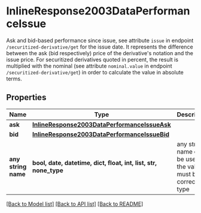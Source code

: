 # InlineResponse2003DataPerformanceIssue

Ask and bid-based performance since issue, see attribute `issue` in endpoint `/securitized-derivative/get` for the issue date. It represents the difference between the ask (bid respectively) price of the derivative's notation and the issue price. For securitized derivatives quoted in percent, the result is multiplied with the nominal (see attribute `nominal.value` in endpoint `/securitized-derivative/get`) in order to calculate the value in absolute terms.

## Properties
Name | Type | Description | Notes
------------ | ------------- | ------------- | -------------
**ask** | [**InlineResponse2003DataPerformanceIssueAsk**](InlineResponse2003DataPerformanceIssueAsk.md) |  | [optional] 
**bid** | [**InlineResponse2003DataPerformanceIssueBid**](InlineResponse2003DataPerformanceIssueBid.md) |  | [optional] 
**any string name** | **bool, date, datetime, dict, float, int, list, str, none_type** | any string name can be used but the value must be the correct type | [optional]

[[Back to Model list]](../README.md#documentation-for-models) [[Back to API list]](../README.md#documentation-for-api-endpoints) [[Back to README]](../README.md)


